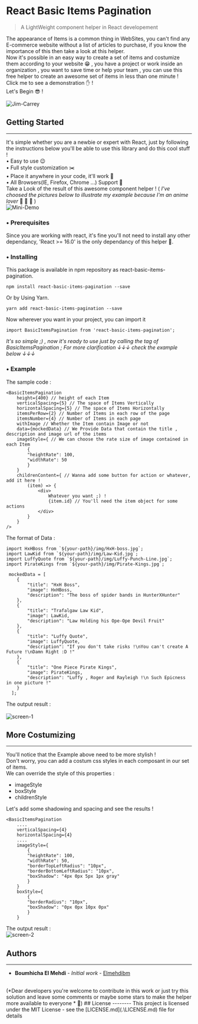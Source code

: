 # React Basic Items Pagination

> A LightWeight component helper in React developement

The appearance of Items is a common thing in WebSites, you can't find any E-commerce website without a list of articles to purchase, if you know the importance of this then take a look at this helper.<br>
Now it's possible in an easy way to create a set of items and costumize them according to your website  😁 , you have a project or work inside an organization , you want to save time or help your team , you can use this free helper to create an awesome set of items in less than one minute !
<br>
Click me to see a demonstration ✋ !
<br>
Let's Begin  😎 !
<br><br>
![Jim-Carrey](https://drive.google.com/uc?export=view&id=1vAlMWgpf4lJ6GWr6bIaIPW4QRlxB9SVH)

## Getting Started
------
It's simple whether you are a newbie or expert with React, just by following the instructions below you'll be able to use this library and do this cool stuff !
<br> • Easy to use 😉
<br> • Full style customization ✂️
<br> • Place it anywhere in your code, it'll work 🎯
<br> • All Browsers(IE, Firefox, Chrome ...) Support 🚀
<br>
Take a Look of the result of this awesome component helper ! ( *I've choosed the pictures below to illustrate my example because I'm an anime lover*  🤣  🤣  🤣  ) 
<br>
![Mini-Demo](https://drive.google.com/uc?export=view&id=1ASBZVBkM7DKAcPz-xEVgEo0QQbHxvsM8)

###  •  Prerequisites
Since you are working with react, it's fine you'll not need to install any other dependancy, 'React >= 16.0' is the only dependancy of this helper 🤗.
###  •  Installing
This package is available in npm repository as react-basic-items-pagination.
`````
npm install react-basic-items-pagination --save
`````
Or by Using Yarn.
`````
yarn add react-basic-items-pagination --save
`````
Now wherever you want in your project, you can import it
`````
import BasicItemsPagination from 'react-basic-items-pagination';
`````
*It's so simple ;) , now it's ready to use just by calling the tag of BasicItemsPagination ; For more clarification ↓↓↓ check the example below ↓↓↓*
###  •  Example
The sample code :
```
<BasicItemsPagination
    height={400} // height of each Item
    verticalSpacing={5} // The space of Items Vertically
    horizontalSpacing={5} // The space of Items Horizontally
    itemsPerRow={2} // Number of Items in each row of the page
    itemsNumber={4} // Number of Items in each page
    withImage // Whether the Item contain Image or not
    data={mockedData} // We Provide Data that contain the title , description and image url of the items
    imageStyle={ // We can choose the rate size of image contained in each Item
        {
        "heightRate": 100,
        "widthRate": 50
        }
    }
    childrenContent={ // Wanna add some button for action or whatever, add it here !
        (item) => {
            <div>
                Whatever you want ;) !
                {item.id} // You'll need the item object for some actions
            </div>
        }
    }
/>
```
The format of Data :
```
import HxHBoss from `${your-path}/img/HxH-boss.jpg`;
import LawKid from `${your-path}/img/Law-Kid.jpg`;
import LuffyQuote from `${your-path}/img/Luffy-Punch-Line.jpg`;
import PirateKings from `${your-path}/img/Pirate-Kings.jpg`;

 mockedData = [
    {
        "title": "HxH Boss",
        "image": HxHBoss,
        "description": "The boss of spider bands in HunterXHunter"
    },
    {
        "title": "Trafalgaw Law Kid",
        "image": LawKid,
        "description": "Law Holding his Ope-Ope Devil Fruit"
    },
    {
        "title": "Luffy Quote",
        "image": LuffyQuote,
        "description": "If you don't take risks !\nYou can't create A Future !\nDamn Right :D !"
    },
    {
        "title": "One Piece Pirate Kings",
        "image": PirateKings,
        "description": "Luffy , Roger and Rayleigh !\n Such Epicness in one picture !"
    }
  ];
```
The output result :
<br><br>
![screen-1](https://drive.google.com/uc?export=view&id=1fw1llhEseuTqODh9wIvbnIvgp2fSh6M7)
## More Costumizing 
------
You'll notice that the Example above need to be more stylish !
<br>
Don't worry, you can add a costum css styles in each composant in our set of items.
<br>
We can override the style of this properties :
<br>
<ul>
<li>
imageStyle
</li>
<li>
boxStyle
</li>
<li>
childrenStyle
</li>
</ul>
Let's add some shadowing and spacing and see the results !
<br>

````
<BasicItemsPagination
    ....
    verticalSpacing={4}
    horizontalSpacing={4}
    ....
    imageStyle={
        {
        "heightRate": 100,
        "widthRate": 50,
        "borderTopLeftRadius": "10px",
        "borderBottomLeftRadius": "10px",
        "boxShadow": "4px 0px 5px 1px gray"
        }
    }
    boxStyle={
        {
        "borderRadius": "10px",
        "boxShadow": "0px 0px 10px 0px"
        }
    }
````
The output result :
<br>
![screen-2](https://drive.google.com/uc?export=view&id=1AxfQa1LZBbjamvVj7PIrtvGRzRnf5cqC)
## Authors
-------
* **Boumhicha El Mehdi** - *Initial work* - [Elmehdibm](https://github.com/elmehdibm/)
<br>
(*Dear developers you're welcome to contribute in this work or just try this solution and leave some comments or maybe some stars to make the helper more available to everyone * 🙏)
## License
--------
This project is licensed under the MIT License - see the [LICENSE.md](.\LICENSE.md) file for details
